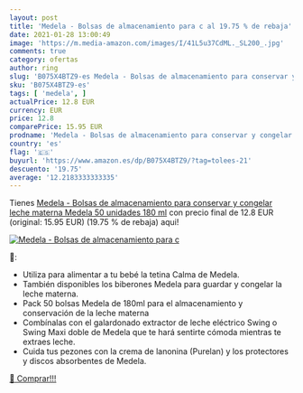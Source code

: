 ```yaml
---
layout: post
title: 'Medela - Bolsas de almacenamiento para c al 19.75 % de rebaja'
date: 2021-01-28 13:00:49
image: 'https://m.media-amazon.com/images/I/41L5u37CdML._SL200_.jpg'
comments: true
category: ofertas
author: ring
slug: 'B075X4BTZ9-es Medela - Bolsas de almacenamiento para conservar y...'
sku: 'B075X4BTZ9-es'
tags: [ 'medela', ]
actualPrice: 12.8 EUR
currency: EUR
price: 12.8
comparePrice: 15.95 EUR
prodname: 'Medela - Bolsas de almacenamiento para conservar y congelar leche materna Medela  50 unidades  180 ml'
country: 'es'
flag: '🇪🇸'
buyurl: 'https://www.amazon.es/dp/B075X4BTZ9/?tag=tolees-21'
descuento: '19.75'
average: '12.2183333333335'
---
```


Tienes [Medela - Bolsas de almacenamiento para conservar y congelar leche materna Medela  50 unidades  180 ml](https://www.amazon.es/dp/B075X4BTZ9/?tag=tolees-21) con precio final de  12.8 EUR (original: 15.95 EUR) (19.75 %  de rebaja) aqui!

[![Medela - Bolsas de almacenamiento para c](https://m.media-amazon.com/images/I/41L5u37CdML._SL200_.jpg)](https://www.amazon.es/dp/B075X4BTZ9/?tag=tolees-21)

🔎:

- Utiliza para alimentar a tu bebé la tetina Calma de Medela.
- También disponibles los biberones Medela para guardar y congelar la leche materna.
- Pack 50 bolsas Medela de 180ml para el almacenamiento y conservación de la leche materna
- Combínalas con el galardonado extractor de leche eléctrico Swing o Swing Maxi doble de Medela que te hará sentirte cómoda mientras te extraes leche.
- Cuida tus pezones con la crema de lanonina (Purelan) y los protectores y discos absorbentes de Medela.

[🛒 Comprar!!!](https://www.amazon.es/dp/B075X4BTZ9/?tag=tolees-21)
